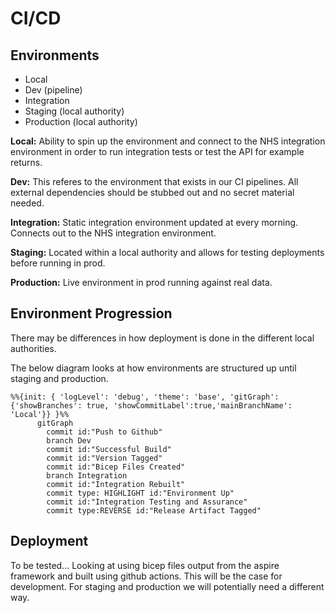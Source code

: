 # CI/CD

## Environments

* Local
* Dev (pipeline)
* Integration
* Staging (local authority)
* Production (local authority)

**Local:**
Ability to spin up the environment and connect to the NHS integration environment in order to run integration tests or test the API for example returns.

**Dev:**
This referes to the environment that exists in our CI pipelines. All external dependencies should be stubbed out and no secret material needed.

**Integration:**
Static integration environment updated at every morning. Connects out to the NHS integration environment.

**Staging:**
Located within a local authority and allows for testing deployments before running in prod.

**Production:**
Live environment in prod running against real data.

## Environment Progression

There may be differences in how deployment is done in the different local authorities.

The below diagram looks at how environments are structured up until staging and production.

```mermaid
%%{init: { 'logLevel': 'debug', 'theme': 'base', 'gitGraph': {'showBranches': true, 'showCommitLabel':true,'mainBranchName': 'Local'}} }%%
      gitGraph
        commit id:"Push to Github"
        branch Dev
        commit id:"Successful Build"
        commit id:"Version Tagged"
        commit id:"Bicep Files Created"
        branch Integration
        commit id:"Integration Rebuilt"
        commit type: HIGHLIGHT id:"Environment Up"
        commit id:"Integration Testing and Assurance"
        commit type:REVERSE id:"Release Artifact Tagged"
```

## Deployment

To be tested...
Looking at using bicep files output from the aspire framework and built using github actions. This will be the case for development. For staging and production we will potentially need a different way.
